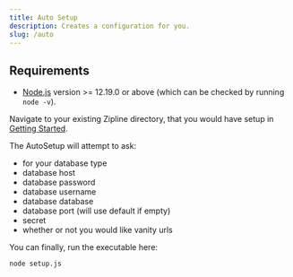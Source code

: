 ```yaml
---
title: Auto Setup
description: Creates a configuration for you.
slug: /auto
---
```


## Requirements

- [Node.js](https://nodejs.org/en/download/) version >= 12.19.0 or above (which can be checked by running `node -v`). 


Navigate to your existing Zipline directory, that you would have setup in [Getting Started](/docs/).

The AutoSetup will attempt to ask:
- for your database type
- database host
- database password
- database username
- database database
- database port (will use default if empty)
- secret
- whether or not you would like vanity urls

You can finally, run the executable here:
```bash
node setup.js
```